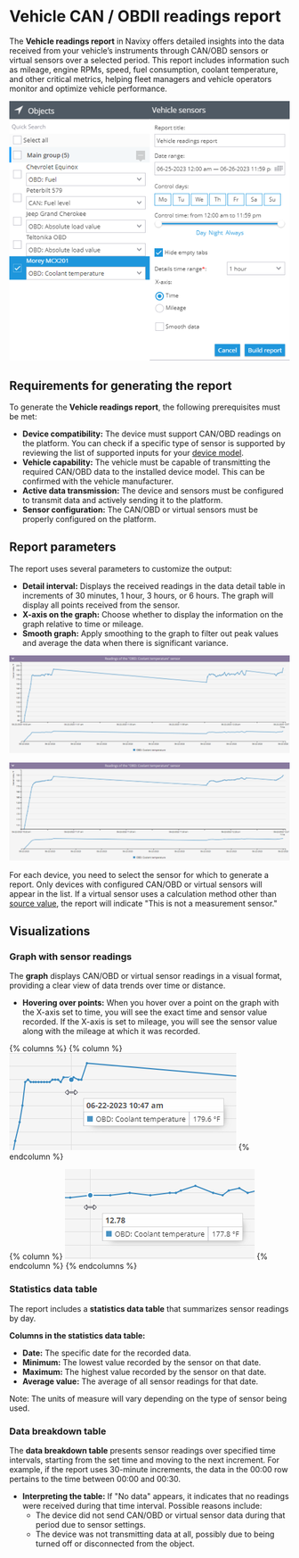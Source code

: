 # Vehicle CAN / OBDII readings report

The **Vehicle readings report** in Navixy offers detailed insights into the data received from your vehicle’s instruments through CAN/OBD sensors or virtual sensors over a selected period. This report includes information such as mileage, engine RPMs, speed, fuel consumption, coolant temperature, and other critical metrics, helping fleet managers and vehicle operators monitor and optimize vehicle performance.

![Vehicle readings report parameters](attachments/image-20240815-010131.png)

## Requirements for generating the report

To generate the **Vehicle readings report**, the following prerequisites must be met:

* **Device compatibility:** The device must support CAN/OBD readings on the platform. You can check if a specific type of sensor is supported by reviewing the list of supported inputs for your [device model](https://www.navixy.com/devices/).
* **Vehicle capability:** The vehicle must be capable of transmitting the required CAN/OBD data to the installed device model. This can be confirmed with the vehicle manufacturer.
* **Active data transmission:** The device and sensors must be configured to transmit data and actively sending it to the platform.
* **Sensor configuration:** The CAN/OBD or virtual sensors must be properly configured on the platform.

## Report parameters

The report uses several parameters to customize the output:

* **Detail interval:** Displays the received readings in the data detail table in increments of 30 minutes, 1 hour, 3 hours, or 6 hours. The graph will display all points received from the sensor.
* **X-axis on the graph:** Choose whether to display the information on the graph relative to time or mileage.
* **Smooth graph:** Apply smoothing to the graph to filter out peak values and average the data when there is significant variance.

![Graph with readings from OBD sensor without smoothing](attachments/image-20240815-010045.png)

![Graph with readings from OBD sensor with smoothing](attachments/image-20240815-010100.png)

For each device, you need to select the sensor for which to generate a report. Only devices with configured CAN/OBD or virtual sensors will appear in the list. If a virtual sensor uses a calculation method other than [source value](../../devices-and-settings/vehicle-sensors/virtual-sensors/), the report will indicate "This is not a measurement sensor."

## Visualizations

### Graph with sensor readings

The **graph** displays CAN/OBD or virtual sensor readings in a visual format, providing a clear view of data trends over time or distance.

* **Hovering over points:** When you hover over a point on the graph with the X-axis set to time, you will see the exact time and sensor value recorded. If the X-axis is set to mileage, you will see the sensor value along with the mileage at which it was recorded.

{% columns %}
{% column %}
![Example of displaying readings at a point on a graph with time](attachments/image-20240815-005949.png)
{% endcolumn %}

{% column %}
![Example of displaying readings at a point on a graph with mileage](attachments/image-20240815-010008.png)
{% endcolumn %}
{% endcolumns %}

### Statistics data table

The report includes a **statistics data table** that summarizes sensor readings by day.

**Columns in the statistics data table:**

* **Date:** The specific date for the recorded data.
* **Minimum:** The lowest value recorded by the sensor on that date.
* **Maximum:** The highest value recorded by the sensor on that date.
* **Average value:** The average of all sensor readings for that date.

Note: The units of measure will vary depending on the type of sensor being used.

### Data breakdown table

The **data breakdown table** presents sensor readings over specified time intervals, starting from the set time and moving to the next increment. For example, if the report uses 30-minute increments, the data in the 00:00 row pertains to the time between 00:00 and 00:30.

* **Interpreting the table:** If "No data" appears, it indicates that no readings were received during that time interval. Possible reasons include:
  * The device did not send CAN/OBD or virtual sensor data during that period due to sensor settings.
  * The device was not transmitting data at all, possibly due to being turned off or disconnected from the object.
